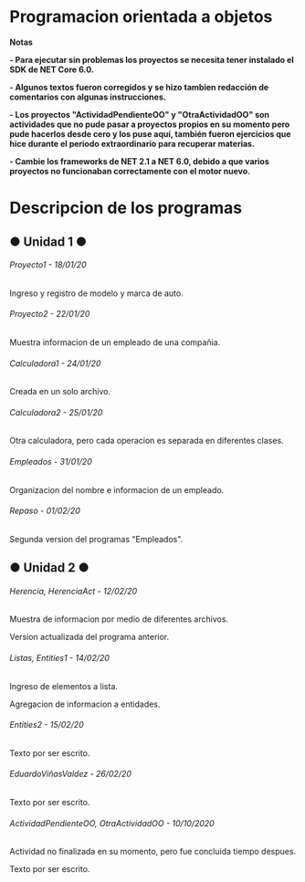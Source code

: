 # Programacion orientada a objetos

<!----Notas---->
**Notas**

**- Para ejecutar sin problemas los proyectos se necesita tener instalado el SDK de NET Core 6.0.**

**- Algunos textos fueron corregidos y se hizo tambien redacción de comentarios con algunas instrucciones.**

**- Los proyectos "ActividadPendienteOO" y "OtraActividadOO" son actividades que no pude pasar a proyectos propios en su momento pero pude hacerlos desde cero y los puse aquí, también fueron ejercicios que hice durante el periodo extraordinario para recuperar materias.**

**- Cambie los frameworks de NET 2.1 a NET 6.0, debido a que varios proyectos no funcionaban correctamente con el motor nuevo.**
<!----Separador de las notas---->

<!----Directorio con descripcion de los programas---->
# Descripcion de los programas
## ● Unidad 1 ●
###### Proyecto1 - 18/01/20
Ingreso y registro de modelo y marca de auto. 

<!----Separador---->

###### Proyecto2 - 22/01/20
Muestra informacion de un empleado de una compañia.

<!----Separador---->

###### Calculadora1 - 24/01/20
Creada en un solo archivo.

<!----Separador---->

###### Calculadora2 - 25/01/20
Otra calculadora, pero cada operacion es separada en diferentes clases.

<!----Separador---->

###### Empleados - 31/01/20
Organizacion del nombre e informacion de un empleado.

<!----Separador---->

###### Repaso - 01/02/20
Segunda version del programas "Empleados".

## ● Unidad 2 ●
###### Herencia, HerenciaAct - 12/02/20
Muestra de informacion por medio de diferentes archivos.

<!--Separador-->

Version actualizada del programa anterior.

<!----Separador---->

###### Listas, Entities1 - 14/02/20
Ingreso de elementos a lista.

<!--Separador-->

Agregacion de informacion a entidades.

<!----Separador---->

###### Entities2 - 15/02/20
Texto por ser escrito.

<!----Separador---->

###### EduardoViñasValdez - 26/02/20
Texto por ser escrito.

<!----Separador---->

###### ActividadPendienteOO, OtraActividadOO - 10/10/2020
Actividad no finalizada en su momento, pero fue concluida tiempo despues.

<!--Separador-->

Texto por ser escrito.
<!----Separador del directorio con descripcion de los programas---->

<!----
###### MetodoGetSet - 03/20
Trabajo que usaba varios elementos separados, originalmente no funcionaba correctamente pero finalmente esta arreglado.
---->
